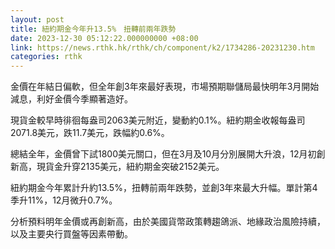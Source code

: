 ```yaml
---
layout: post
title: 紐約期金今年升13.5%　扭轉前兩年跌勢
date: 2023-12-30 05:12:22.000000000 +08:00
link: https://news.rthk.hk/rthk/ch/component/k2/1734286-20231230.htm
categories: rthk
---
```


金價在年結日偏軟，但全年創3年來最好表現，市場預期聯儲局最快明年3月開始減息，利好金價今季顯著造好。

現貨金較早時徘徊每盎司2063美元附近，變動約0.1%。紐約期金收報每盎司2071.8美元，跌11.7美元，跌幅約0.6%。

總結全年，金價曾下試1800美元關口，但在3月及10月分別展開大升浪，12月初創新高，現貨金升穿2135美元，紐約期金突破2152美元。

紐約期金今年累計升約13.5%，扭轉前兩年跌勢，並創3年來最大升幅。單計第4季升11%，12月微升0.7%。

分析預料明年金價或再創新高，由於美國貨幣政策轉趨鴿派、地緣政治風險持續，以及主要央行買盤等因素帶動。
